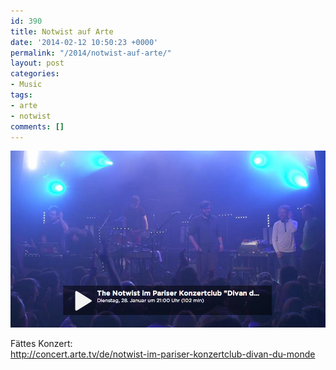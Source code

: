 ```yaml
---
id: 390
title: Notwist auf Arte
date: '2014-02-12 10:50:23 +0000'
permalink: "/2014/notwist-auf-arte/"
layout: post
categories:
- Music
tags:
- arte
- notwist
comments: []
---
```

[![WB31eFS41siA6omnd-8M6z2mxiirPs8JQxXGi9pUvzo](/files/2014/02/WB31eFS41siA6omnd-8M6z2mxiirPs8JQxXGi9pUvzo.png)](/files/2014/02/WB31eFS41siA6omnd-8M6z2mxiirPs8JQxXGi9pUvzo.png)

Fättes Konzert:  
<http://concert.arte.tv/de/notwist-im-pariser-konzertclub-divan-du-monde>